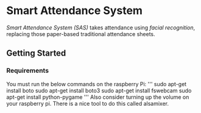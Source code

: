 # Smart Attendance System
*Smart Attendance System (SAS)* takes attendance using *facial recognition*, replacing those paper-based traditional attendance sheets. 

## Getting Started
### Requirements
You must run the below commands on the raspberry Pi:
'''
sudo apt-get install boto
sudo apt-get install boto3
sudo apt-get install fswebcam
sudo apt-get install python-pygame
'''
Also consider turning up the volume on your raspberry pi. There is a nice tool to do this called alsamixer.
 


